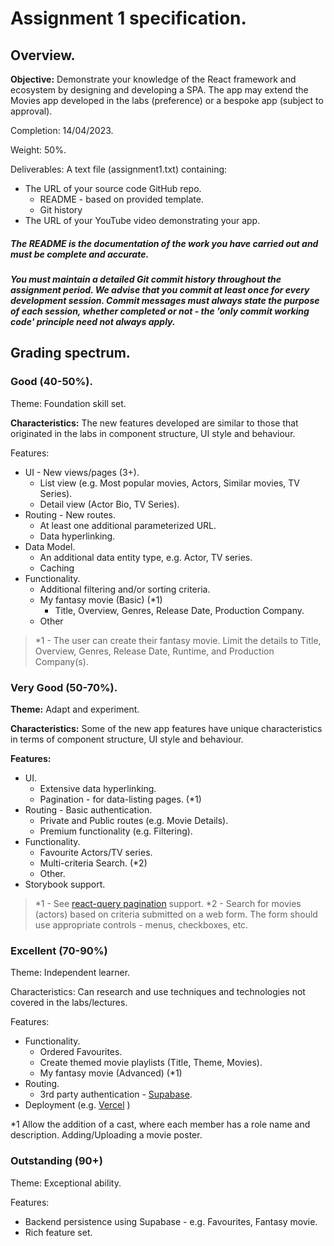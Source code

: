 # Assignment 1 specification.

## Overview.

__Objective:__ Demonstrate your knowledge of the React framework and ecosystem by designing and developing a SPA. The app may extend the Movies app developed in the labs (preference) or a bespoke app (subject to approval).

Completion: 14/04/2023.

Weight: 50%.

Deliverables:
A text file (assignment1.txt) containing:
+ The URL of your source code GitHub repo.
     + README - based on provided template.
     + Git history
+ The URL of your YouTube video demonstrating your app.

##### The README is the documentation of the work you have carried out and must be complete and accurate.

##### You must maintain a detailed Git commit history throughout the assignment period. We advise that you commit at least once for every development session. Commit messages must always state the purpose of each session, whether completed or not - the 'only commit working code' principle need not always apply.

## Grading spectrum.

### Good (40-50%).
Theme: Foundation skill set.

__Characteristics:__ The new features developed are similar to those that originated in the labs in component structure, UI style and behaviour.

Features:

+ UI - New views/pages (3+).
   + List view (e.g. Most popular movies, Actors, Similar movies, TV Series).
   + Detail view (Actor Bio, TV Series).
+ Routing - New routes.
   + At least one additional parameterized URL.
   + Data hyperlinking.
+ Data Model.
   + An additional data entity type, e.g. Actor, TV series.
   + Caching
+ Functionality.
  + Additional filtering and/or sorting criteria.
  + My fantasy movie (Basic) (*1)
     + Title, Overview, Genres, Release Date, Production Company.
  + Other

>*1 - The user can create their fantasy movie. Limit the details to Title, Overview, Genres, Release Date, Runtime, and Production Company(s). 

### Very Good (50-70%).
__Theme:__ Adapt and experiment.

__Characteristics:__ Some of the new app features have unique characteristics in terms of component structure, UI style and behaviour.

__Features:__

+ UI.
  + Extensive data hyperlinking.
  + Pagination - for data-listing pages. (*1)   
+ Routing - Basic authentication.
    + Private and Public routes (e.g. Movie Details).
    + Premium functionality (e.g. Filtering).
+ Functionality. 
  + Favourite Actors/TV series.
  + Multi-criteria Search. (*2)
  + Other.
+ Storybook support.

>*1 - See [react-query pagination][pagination] support.
>*2 - Search for movies (actors) based on criteria submitted on a web form. The form should use appropriate controls - menus, checkboxes, etc.

### Excellent (70-90%)
Theme: Independent learner.

Characteristics: Can research and use techniques and technologies not covered in the labs/lectures.

Features:

+ Functionality.
  + Ordered Favourites.
  + Create themed movie playlists (Title, Theme, Movies). 
  + My fantasy movie (Advanced) (*1)
+ Routing.
  + 3rd party authentication - [Supabase][supabase].
+ Deployment (e.g. [Vercel][vercel] )

*1 Allow the addition of a cast, where each member has a role name and description. Adding/Uploading a movie poster.

### Outstanding (90+)
Theme: Exceptional ability.

Features:

+ Backend persistence using Supabase - e.g. Favourites, Fantasy movie.
+ Rich feature set.
 

[pagination]: https://react-query.tanstack.com/guides/paginated-queries
[supabase]: https://supabase.com/
[vercel]: https://vercel.com/